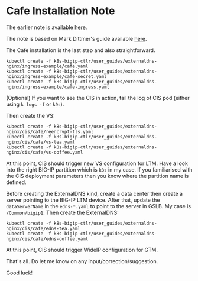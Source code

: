 # Cafe Installation Note

The earlier note is available [here](nginx-ic-note.md).

The note is based on Mark Dittmer's guide available [here](https://github.com/mdditt2000/k8s-bigip-ctlr/tree/main/user_guides/externaldns-nginx).

The Cafe installation is the last step and also straightforward.

```
kubectl create -f k8s-bigip-ctlr/user_guides/externaldns-nginx/ingress-example/cafe.yaml
kubectl create -f k8s-bigip-ctlr/user_guides/externaldns-nginx/ingress-example/cafe-secret.yaml
kubectl create -f k8s-bigip-ctlr/user_guides/externaldns-nginx/ingress-example/cafe-ingress.yaml
```

(Optional) If you want to see the CIS in action, tail the log of CIS pod (either using `k logs -f` or `k9s`).

Then create the VS:

```
kubectl create -f k8s-bigip-ctlr/user_guides/externaldns-nginx/cis/cafe/reencrypt-tls.yaml
kubectl create -f k8s-bigip-ctlr/user_guides/externaldns-nginx/cis/cafe/vs-tea.yaml
kubectl create -f k8s-bigip-ctlr/user_guides/externaldns-nginx/cis/cafe/vs-coffee.yaml
```

At this point, CIS should trigger new VS configuration for LTM. Have a look into the right BIG-IP partition which is `k8s` in my case. If you familiarised with the CIS deployment parameters then you know where the partition name is defined.

Before creating the ExternalDNS kind, create a data center then create a server pointing to the BIG-IP LTM device. After that, update the `dataServerName` in the `edns-*.yaml` to point to the server in GSLB. My case is `/Common/bigip1`. Then create the ExternalDNS:

```
kubectl create -f k8s-bigip-ctlr/user_guides/externaldns-nginx/cis/cafe/edns-tea.yaml
kubectl create -f k8s-bigip-ctlr/user_guides/externaldns-nginx/cis/cafe/edns-coffee.yaml
```
At this point, CIS should trigger WideIP configuration for GTM.

That's all. Do let me know on any input/correction/suggestion.

Good luck! 
